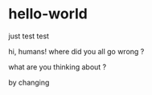 # hello-world
just test test

hi, humans!
where did you all go wrong ?

what are you thinking about ?

by changing
